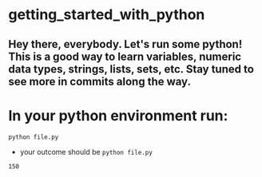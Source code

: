 # getting_started_with_python

Hey there, everybody.
Let's run some python! 
This is a good way to learn variables, numeric data types, strings, lists, sets, etc.
Stay tuned to see more in commits along the way.
------------------------------------------
# In your python environment run: 

`python file.py` 

- your outcome should be 
`python file.py`
                                     
`150`